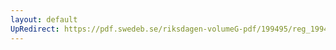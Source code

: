 ```yaml
---
layout: default
UpRedirect: https://pdf.swedeb.se/riksdagen-volumeG-pdf/199495/reg_199495/reg_199495_0067.pdf
---
```

